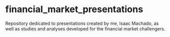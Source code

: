 # financial_market_presentations
 Repository dedicated to presentations created by me, Isaac Machado, as well as studies and analyses developed for the financial market challengers.
